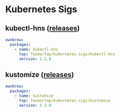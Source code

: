 # Kubernetes Sigs

## kubectl-hns ([releases](https://github.com/kubernetes-sigs/hierarchical-namespaces/releases))

```yaml
ownbrew:
  packages:
    - name: kubectl-hns
      tap: foomo/tap/kubernetes-sigs/kubectl-hns
      version: 1.1.0
```

## kustomize ([releases](https://github.com/kubernetes-sigs/kustomize/releases))

```yaml
ownbrew:
  packages:
    - name: kustomize
      tap: foomo/tap/kubernetes-sigs/kustomize
      version: 5.3.0
```
